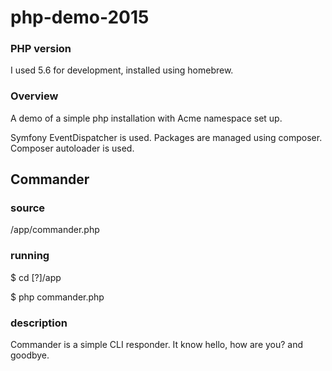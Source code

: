 # php-demo-2015

### PHP version

I used 5.6 for development, installed using homebrew.

### Overview

A demo of a simple php installation with Acme namespace set up.

Symfony EventDispatcher is used. Packages are managed using composer. Composer autoloader is used.

## Commander

### source

/app/commander.php

### running

$ cd [?]/app

$ php commander.php

### description

Commander is a simple CLI responder. It know hello, how are you? and goodbye.



